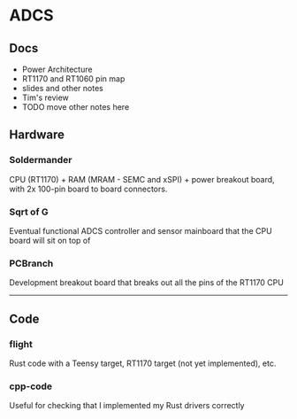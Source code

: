 # ADCS

## Docs

- Power Architecture
- RT1170 and RT1060 pin map
- slides and other notes
- Tim's review
- TODO move other notes here

## Hardware

### Soldermander

CPU (RT1170) + RAM (MRAM - SEMC and xSPI) + power breakout board, with 2x 100-pin board to board connectors.

### Sqrt of G

Eventual functional ADCS controller and sensor mainboard that the CPU board will sit on top of

### PCBranch

Development breakout board that breaks out all the pins of the RT1170 CPU

---

## Code

### flight

Rust code with a Teensy target, RT1170 target (not yet implemented), etc.

### cpp-code

Useful for checking that I implemented my Rust drivers correctly
